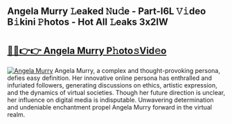 ## Angela Murry 𝙻eaked 𝙽u𝚍e - Part-I6L 𝚅𝚒deo B𝚒kini 𝙿hotos - Hot All 𝙻eaks 3x2IW

# <h2><a href="http://ld3w7v.urlbe.top/?page=Angela+Murry">🔗🔗👉👉 Angela Murry P𝚑oto𝚜Vid𝚎o</a></h2>

[![Angela Murry](https://i.imgur.com/eBuTRDB.gif)](http://ld3w7v.urlbe.top/?page=Angela+Murry)
Angela Murry, a complex and thought-provoking persona, defies easy definition. Her innovative online persona has enthralled and infuriated followers, generating discussions on ethics, artistic expression, and the dynamics of virtual societies. Though her future direction is unclear, her influence on digital media is indisputable. Unwavering determination and undeniable enchantment propel Angela Murry forward in the virtual realm.
